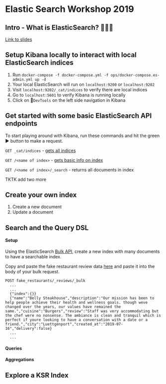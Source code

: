 # Elastic Search Workshop 2019

## Intro - What is ElasticSearch? 🕵🏻‍♀️

[Link to slides]()

## Setup Kibana locally to interact with local ElasticSearch indices

1. Run `docker-compose -f docker-compose.yml -f ops/docker-compose.es-admin.yml up -d`
2. Your local ElasticSearch will run on `localhost:9200` or `localhost:9202`
3. Visit `localhost:9202/_cat/indices` to verify there are local indices
4. Go to `localhost:5601` to verify Kibana is running locally
5. Click on 🔧`DevTools` on the left side navigation in Kibana

## Get started with some basic ElasticSearch API endpoints

To start playing around with Kibana, run these commands and hit the green ▶️ button to make a request.

`GET _cat/indices` - [gets all indices](https://www.elastic.co/guide/en/elasticsearch/reference/5.3/cat-indices.html)

`GET /<name of index>` - [gets basic info on index](https://www.elastic.co/guide/en/elasticsearch/reference/5.3/indices-get-index.html)

`GET /<name of index>/_search` - returns all documents in index

TKTK add two more

## Create your own index

1. Create a new document
2. Update a document

## Search and the Query DSL

#### Setup

Using the ElasticSearch [Bulk API](https://www.elastic.co/guide/en/elasticsearch/reference/5.3/docs-bulk.html), create a new index with many documents to have a searchable index.

Copy and paste the fake restaurant review data [here](https://github.com/kickstarter/elastic-search-workshop/blob/master/resources/bulk_index_data.md) and paste it into the body of your bulk request.

```
POST fake_restaurants/_reviews/_bulk
  ...
  ...
  {"index":{}}
  {"name":"Belly Steakhouse","description":"Our mission has been to help people achieve their health and wellness goals. though weve changed over the years, our values have remained the same.","cuisine":"Burgers","review":"Staff was very accommodating but the chef were no nonsense. The ambiance is clean and tranquil which is perfect if youre looking to have a conversation with a date or a friend.","city":"Luettgenport","created_at":"2019-07-16","delivery":false}
  ...
  ...
```

#### Queries

#### Aggregations

## Explore a KSR Index

